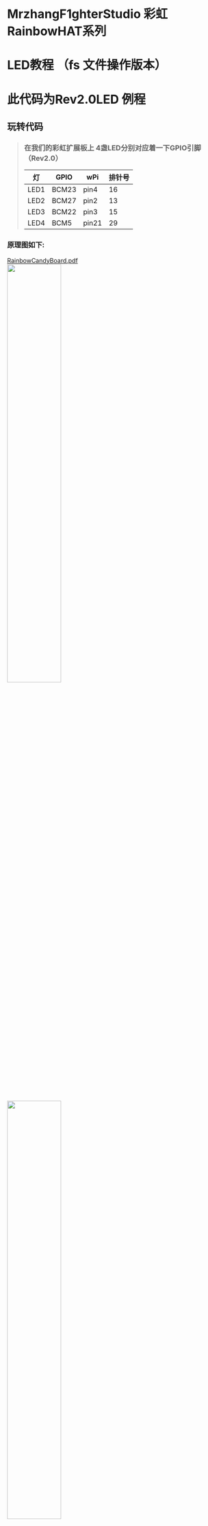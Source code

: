 # MrzhangF1ghterStudio 彩虹RainbowHAT系列
# LED教程 （fs 文件操作版本）
# 此代码为Rev2.0LED 例程
## 玩转代码
> ### 在我们的彩虹扩展板上 4盏LED分别对应着一下GPIO引脚（Rev2.0）
> 灯   | GPIO | wPi |排针号|
> |----|-----|-----|-----|
> |LED1|BCM23|pin4 |16   |    
> |LED2|BCM27|pin2 |13   |
> |LED3|BCM22|pin3 |15   |
> |LED4|BCM5 |pin21|29   |

### 原理图如下:
[RainbowCandyBoard.pdf](https://github.com/MrzhangF1ghter/RainbowCandyBoard/blob/master/schematic/RainbowCandyBoard_Rev2.0.pdf)<br>
<img src="https://img.alicdn.com/imgextra/i1/1887229091/O1CN012H1j61jqMiwQ6zQ_!!1887229091.png" width=50% height=50%/><br>
<img src="https://img.alicdn.com/imgextra/i2/1887229091/O1CN012H1j61VWcYfRF8n_!!1887229091.png" width=50% height=50%/><br>
<br>
> 我们采用的是跳帽来连接IO口，你可以在彩虹板上看到有一排彩虹色的跳帽，找到LED1、LED2、LED3、LED4，那就是与IO连接的端口，具体端口号请看原理图。
> 当我们想接自己io的时候，可以将跳帽拔开，那么板上的外设就和io口断开了，然后插上你想接的外设即可。


首先先用gedit、pluma、vim等文本编辑工具打开该文件夹下的led.c,如下，我们可以看看注释进行理解。
> 在Linux下，每个设备可以看做一个文件，比如LED我们可以看成一个文件，使用文件操作方法write(),read()，在内核中相关驱动将会将应用层的读写方法指向驱动中的读写方法，从而实现操作LED，对于用户来说，无需关心内核驱动如何实现，只需编写应用层软件即可。
```C
#include <sys/stat.h>
#include <sys/types.h>
#include <fcntl.h>
#include <stdio.h>
#include <stdlib.h>
#include <string.h>
#include <unistd.h>

#define IN  0
#define OUT 1

#define LOW  0
#define HIGH 1

#define BUFFER_MAX      3
#define DIRECTION_MAX   48

static int GPIOExport(int pin)
{
    char buffer[BUFFER_MAX];
    int len;
    int fd;
		/*访问/sys/class/gpio目录，向export文件写入GPIO编号，
		使得该GPIO的操作接口从内核空间暴露到用户空间*/
    fd = open("/sys/class/gpio/export", O_WRONLY);//暴露gpio操作接口
    if (fd < 0) {
        fprintf(stderr, "Failed to open export for writing!\n");
        return(-1);
    }
		
    len = snprintf(buffer, BUFFER_MAX, "%d", pin);
    //把传进来的pin也就是引脚号写入export文件
    write(fd, buffer, len);
    //文件操作完成需要关闭文件
    close(fd);
    return(0);
}

static int GPIOUnexport(int pin)//隐藏gpio接口
{
    char buffer[BUFFER_MAX];
    int len;
    int fd;

    fd = open("/sys/class/gpio/unexport", O_WRONLY);
    if (fd < 0) {
        fprintf(stderr, "Failed to open unexport for writing!\n");
        return(-1);
    }

    len = snprintf(buffer, BUFFER_MAX, "%d", pin);
    write(fd, buffer, len);

    close(fd);
    return(0);
}

static int GPIODirection(int pin, int dir)//配置gpio方向
{
    static const char dir_str[]  = "in\0out";
    char path[DIRECTION_MAX];
    int fd;

    snprintf(path, DIRECTION_MAX, "/sys/class/gpio/gpio%d/direction", pin);
    fd = open(path, O_WRONLY);
    if (fd < 0) {
        fprintf(stderr, "failed to open gpio direction for writing!\n");
        return(-1);
    }

    if (write(fd, &dir_str[dir == IN ? 0 : 3], dir == IN ? 2 : 3) < 0) {
        fprintf(stderr, "failed to set direction!\n");
        return(-1);
    }

    close(fd);
    return(0);
}

static int GPIORead(int pin)//读取gpio值
{
    char path[DIRECTION_MAX];
    char value_str[3];
    int fd;

    snprintf(path, DIRECTION_MAX, "/sys/class/gpio/gpio%d/value", pin);
    fd = open(path, O_RDONLY);
    if (fd < 0) {
        fprintf(stderr, "failed to open gpio value for reading!\n");
        return(-1);
    }

    if (read(fd, value_str, 3) < 0) {
        fprintf(stderr, "failed to read value!\n");
        return(-1);
    }

    close(fd);
    return(atoi(value_str));
}

static int GPIOWrite(int pin, int value)//写值到特定gpio
{
    static const char s_values_str[] = "01";
    char path[DIRECTION_MAX];
    int fd;

    snprintf(path, DIRECTION_MAX, "/sys/class/gpio/gpio%d/value", pin);
    fd = open(path, O_WRONLY);
    if (fd < 0) {
        fprintf(stderr, "failed to open gpio value for writing!\n");
        return(-1);
    }

    if (write(fd, &s_values_str[value == LOW ? 0 : 1], 1) < 0) {
        fprintf(stderr, "failed to write value!\n");
        return(-1);
    }

    close(fd);
    return(0);
}

int main(int argc, char *argv[])
{ 
		int leds_pin[4]={23,27,22,5};//定义一个存放led对应gpio引脚号的整形数组
		int i;
		for(i=0;i<4;i++)
		{
			GPIOExport(leds_pin[i]);//暴露引脚列表里的gpio
    	GPIODirection(leds_pin[i], OUT);//设置引脚为输出模式
		}
		while(1)
		{
			for(i=0;i<4;i++)
			{
				 GPIOWrite(leds_pin[i],LOW);
				 usleep(200 * 1000);
				 GPIOWrite(leds_pin[i],HIGH);
				 usleep(200 * 1000);
			}	
		}
		for(i=0;i<4;i++)
		{
			GPIOUnexport(leds_pin[i]);//隐藏引脚列表里的gpio
		}
    return(0);
}
```
## 玩
> 当我们修改了代码后想运行时，必须将其编译成可执行文件，在此我们需要用到gcc工具，树莓派默认已安装好，若无，则百度相关教程安装好<br>
> 此版本提供了Makefile文件，Makefile文件描述了整个工程的编译、链接等规则，用户只需要运行make即可按照程序员所写好的规则编译程序。
> 此Makefile文件内容如下
```C
led:led.c
	gcc led.c -o led 
clean:
	rm led
```
> 运行`make`即可编译
> 相当于在终端里手动输入 `gcc -o led led.c` 编译
> 若无错误，则将会生成目标文件名的可执行文件，如有错误，请根据编译器提示排错。<br>
> 执行验证,由于是sysfs，请用root权限打开
> `sudo ./目标文件名`
> 例<br>
> `./led`
> 按了回车后，你将会发现彩虹板上的LED1和LED2在快速闪烁<br>
> 按下`Ctrl+C`结束程序<br>
## 扩展
> 用户可以扩展使用自己的的LED进行亮灭，只需把对应跳帽拔掉，接上排线即可。请注意使用同一个电源（共地）
